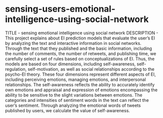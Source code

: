 # sensing-users-emotional-intelligence-using-social-network
TITLE       - sensing emotional intelligence using social network
DESCRIPTION - This project explains about EI prediction models that evaluate the user’s EI by analyzing the text and interactive information in social networks. 
              Through the text that they published and the basic information, including the number of comments, the number of retweets, and publishing time, we carefully select a set of rules based on conceptualizations of EI. 
              Thus, the models are based on four dimensions, including self-awareness, self-regulation, self-motivation, as well as social relationships according to the psycho-EI theory.
              These four dimensions represent different aspects of EI, including perceiving emotions, managing emotions, and interpersonal relationships.
              The self-awareness reflects the ability to accurately identify own emotions and appraisal and expression of emotions encompassing the ability to be sensitive to the slight variations between emotions.
              The categories and intensities of sentiment words in the text can reflect the user’s sentiment. Through analyzing the emotional words of tweets published by users, we calculate the value of self-awareness.  
